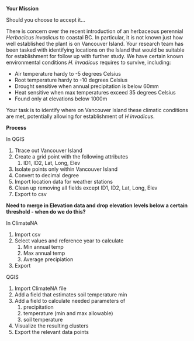 **Your Mission**

Should you choose to accept it...

There is concern over the recent introduction of an herbaceous perennial *Herbacicus invadicus* to coastal BC. In particular, it is not known just how well established the plant is on Vancouver Island. Your research team has been tasked with identifying locations on the Island that would be suitable for establishment for follow up with further study. We have certain known environmental conditions *H. invadicus* requires to survive, including:

* Air temperature hardy to -5 degrees Celsius
* Root temperature hardy to -10 degrees Celsius
* Drought sensitive when annual precipitation is below 60mm
* Heat sensitive when max temperatures exceed 35 degrees Celsius
* Found only at elevations below 1000m

Your task is to identify where on Vancouver Island these climatic conditions are met, potentially allowing for establishment of *H invadicus*.

**Process**

In QGIS

1. Ttrace out Vancouver Island
2. Create a grid point with the following attributes
   1. ID1, ID2, Lat, Long, Elev
3. Isolate points only within Vancouver Island
4. Convert to decimal degree
5. Import location data for weather stations
6. Clean up removing all fields except ID1, ID2, Lat, Long, Elev
7. Export to csv

**Need to merge in Elevation data and drop elevation levels below a certain threshold - when do we do this?**

In ClimateNA

1. Import csv
2. Select values and reference year to calculate
   1. Min annual temp
   2. Max annual temp
   3. Average precipiation
3. Export

QGIS

1. Import ClimateNA file
2. Add a field that estimates soil temperature min
3. Add a field to calculate needed parameters of
   1. precipitation
   2. temperature (min and max allowable)
   3. soil temperature
4. Visualize the resulting clusters
5. Export the relevant data points